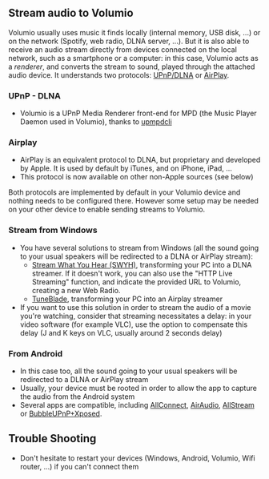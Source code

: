 ## Stream audio to Volumio

Volumio usually uses music it finds locally (internal memory, USB disk, ...) or on the network (Spotify, web radio, DLNA server, ...). But it is also able to receive an audio stream directly from devices connected on the local network, such as a smartphone or a computer: in this case, Volumio acts as a _renderer_, and converts the stream to sound, played through the attached audio device.
It understands two protocols: [UPnP/DLNA](https://en.wikipedia.org/wiki/Digital_Living_Network_Alliance) or [AirPlay](https://en.wikipedia.org/wiki/AirPlay).

### UPnP - DLNA
* Volumio is a UPnP Media Renderer front-end for MPD (the Music Player Daemon used in Volumio), thanks to [upmpdcli](https://www.lesbonscomptes.com/upmpdcli/)


### Airplay
* AirPlay is an equivalent protocol to DLNA, but proprietary and developed by Apple. It is used by default by iTunes, and on iPhone, iPad, ...
* This protocol is now available on other non-Apple sources (see below)

Both protocols are implemented by default in your Volumio device and nothing needs to be configured there.
However some setup may be needed on your other device to enable sending streams to Volumio.

### Stream from Windows
* You have several solutions to stream from Windows (all the sound going to your usual speakers will be redirected to a DLNA or AirPlay stream):
  * [Stream What You Hear (SWYH)](http://www.streamwhatyouhear.com/), transforming your PC into a DLNA streamer. If it doesn't work, you can also use the "HTTP Live Streaming" function, and indicate the provided URL to Volumio, creating a new Web Radio.
  * [TuneBlade](http://tuneblade.com/), transforming your PC into an Airplay streamer
* If you want to use this solution in order to stream the audio of a movie you're watching, consider that streaming necessitates a delay: in your video software (for example VLC), use the option to compensate this delay (J and K keys on VLC, usually around 2 seconds delay)

### From Android
* In this case too, all the sound going to your usual speakers will be redirected to a DLNA or AirPlay stream
* Usually, your device must be rooted in order to allow the app to capture the audio from the Android system
* Several apps are compatible, including [AllConnect](https://play.google.com/store/apps/details?id=com.tuxera.streambels), [AirAudio](https://play.google.com/store/apps/details?id=eu.airaudio), [AllStream](https://play.google.com/store/apps/details?id=com.kineticgamestudios.airtunes.android) or [BubbleUPnP+Xposed](https://play.google.com/store/apps/details?id=com.bubblesoft.android.bubbleupnp).

## Trouble Shooting
* Don't hesitate to restart your devices (Windows, Android, Volumio, Wifi router, ...) if you can't connect them

